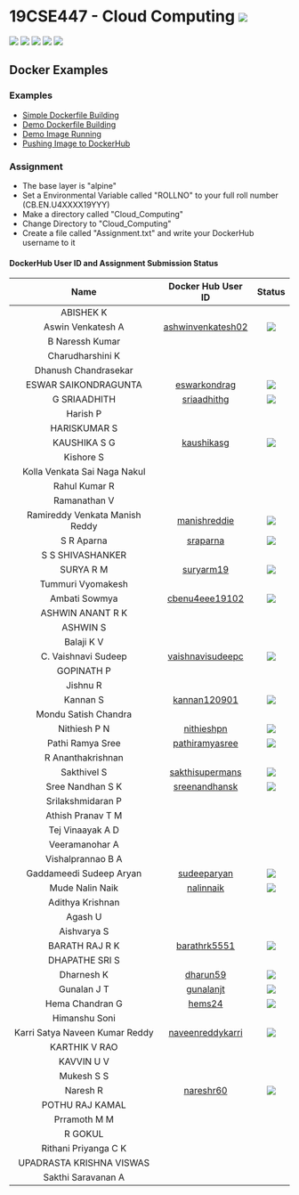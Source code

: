 # 19CSE447 - Cloud Computing ![](https://img.shields.io/badge/-Live-brightgreen)
![](https://img.shields.io/badge/Batch-19EEE-lightgreen) ![](https://img.shields.io/badge/Batch-19ELC-lightgreen) ![](https://img.shields.io/badge/UG-blue) ![](https://img.shields.io/badge/Subject-Cloud-blue) ![](https://img.shields.io/badge/Subject-Elective-purple)

## Docker Examples

### Examples
- [Simple Dockerfile Building](https://www.youtube.com/watch?v=0HCBQpfQE7o)
- [Demo Dockerfile Building](https://www.youtube.com/watch?v=lrTBwlW46Ik)
- [Demo Image Running](https://www.youtube.com/watch?v=ND-qkZVc3KM)
- [Pushing Image to DockerHub](https://www.youtube.com/watch?v=pBdN1OlWGQc)

### Assignment

- The base layer is "alpine"
- Set a Environmental Variable called "ROLLNO" to your full roll number (CB.EN.U4XXXX19YYY)
- Make a directory called "Cloud_Computing"
- Change Directory to "Cloud_Computing"
- Create a file called "Assignment.txt" and write your DockerHub username to it

#### DockerHub User ID and Assignment Submission Status

| Name | Docker Hub User ID | Status | 
|:----:|:------------------:|:------:|
| ABISHEK K |  | |
| Aswin Venkatesh A | [ashwinvenkatesh02](https://hub.docker.com/u/ashwinvenkatesh02) | ![](https://img.shields.io/badge/-Available-darkgreen) |
| B Naressh Kumar | | |
| Charudharshini K | | |
| Dhanush Chandrasekar | | |
| ESWAR SAIKONDRAGUNTA | [eswarkondrag](https://hub.docker.com/u/eswarkondrag) | ![](https://img.shields.io/badge/-Available-darkgreen) |
| G SRIAADHITH  | [sriaadhithg](https://hub.docker.com/u/sriaadhithg) | ![](https://img.shields.io/badge/-Available-darkgreen) |
| Harish P | | | 
| HARISKUMAR S | | |
| KAUSHIKA S G | [kaushikasg](https://hub.docker.com/u/kaushikasg) | ![](https://img.shields.io/badge/-Available-darkgreen) | 
| Kishore S | | |
| Kolla Venkata Sai Naga Nakul | | | 
| Rahul Kumar R | | |
| Ramanathan V | | |
| Ramireddy Venkata Manish Reddy | [manishreddie](https://hub.docker.com/u/manishreddie) | ![](https://img.shields.io/badge/-Available-darkgreen) | 
| S R Aparna | [sraparna](https://hub.docker.com/u/sraparna) | ![](https://img.shields.io/badge/-Available-darkgreen) |
| S S SHIVASHANKER | | |
| SURYA R M | [suryarm19](https://hub.docker.com/u/suryarm19) | ![](https://img.shields.io/badge/-Available-darkgreen) | 
| Tummuri Vyomakesh | | | 
| Ambati Sowmya | [cbenu4eee19102](https://hub.docker.com/u/cbenu4eee19102) | ![](https://img.shields.io/badge/-Available-darkgreen) |
| ASHWIN ANANT R K | | | 
| ASHWIN S | | |
| Balaji K V | | | 
| C. Vaishnavi Sudeep | [vaishnavisudeepc](https://hub.docker.com/u/vaishnavisudeepc) | ![](https://img.shields.io/badge/-Available-darkgreen) | 
| GOPINATH P | | |
| Jishnu R | | | 
| Kannan S | [kannan120901](https://hub.docker.com/u/kannan120901) |  ![](https://img.shields.io/badge/-Not_Available-red) |
| Mondu Satish Chandra | | |
| Nithiesh P N | [nithieshpn](https://hub.docker.com/u/nithieshpn) | ![](https://img.shields.io/badge/-Available-darkgreen) |
| Pathi Ramya Sree | [pathiramyasree](https://hub.docker.com/u/pathiramyasree) | ![](https://img.shields.io/badge/-Available-darkgreen) | 
| R Ananthakrishnan | | | 
| Sakthivel S | [sakthisupermans](https://hub.docker.com/u/sakthisupermans) | ![](https://img.shields.io/badge/-Available-darkgreen) | 
| Sree Nandhan S K | [sreenandhansk](https://hub.docker.com/u/sreenandhansk) | ![](https://img.shields.io/badge/-Available-darkgreen) |
| Srilakshmidaran P | | |
| Athish Pranav T M | | |
| Tej Vinaayak A D | | | 
| Veeramanohar A | | |
| Vishalprannao B A | | | 
| Gaddameedi Sudeep Aryan | [sudeeparyan](https://hub.docker.com/u/sudeeparyan) | ![](https://img.shields.io/badge/-Available-darkgreen) |
| Mude Nalin Naik | [nalinnaik](https://hub.docker.com/u/nalinnaik) | ![](https://img.shields.io/badge/-Available-darkgreen) | 
| Adithya Krishnan | | |
| Agash U | | | 
| Aishvarya S | | | 
| BARATH RAJ R K | [barathrk5551](https://hub.docker.com/u/barathrk5551) | ![](https://img.shields.io/badge/-Available-darkgreen) | 
| DHAPATHE SRI S | | |
| Dharnesh K | [dharun59](https://hub.docker.com/u/dharun59) | ![](https://img.shields.io/badge/-Available-darkgreen) |
| Gunalan J T | [gunalanjt](https://hub.docker.com/u/gunalanjt) | ![](https://img.shields.io/badge/-Available-darkgreen) | 
| Hema Chandran G | [hems24](https://hub.docker.com/u/hems24) | ![](https://img.shields.io/badge/-Available-darkgreen) |
| Himanshu Soni | | |
| Karri Satya Naveen Kumar Reddy | [naveenreddykarri](https://hub.docker.com/u/naveenreddykarri) | ![](https://img.shields.io/badge/-Available-darkgreen) |
| KARTHIK V RAO | | | 
| KAVVIN U V | | |
| Mukesh S S | | | 
| Naresh R | [nareshr60](https://hub.docker.com/u/nareshr60) | ![](https://img.shields.io/badge/-Available-darkgreen) | 
| POTHU RAJ KAMAL | | | 
| Prramoth M M | | | 
| R GOKUL | | | 
| Rithani Priyanga C K | | | 
| UPADRASTA KRISHNA VISWAS | | | 
| Sakthi Saravanan A | | |

